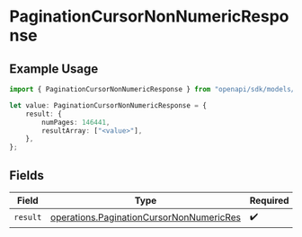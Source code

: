 # PaginationCursorNonNumericResponse

## Example Usage

```typescript
import { PaginationCursorNonNumericResponse } from "openapi/sdk/models/operations";

let value: PaginationCursorNonNumericResponse = {
    result: {
        numPages: 146441,
        resultArray: ["<value>"],
    },
};
```

## Fields

| Field                                                                                                       | Type                                                                                                        | Required                                                                                                    | Description                                                                                                 |
| ----------------------------------------------------------------------------------------------------------- | ----------------------------------------------------------------------------------------------------------- | ----------------------------------------------------------------------------------------------------------- | ----------------------------------------------------------------------------------------------------------- |
| `result`                                                                                                    | [operations.PaginationCursorNonNumericRes](../../../sdk/models/operations/paginationcursornonnumericres.md) | :heavy_check_mark:                                                                                          | N/A                                                                                                         |